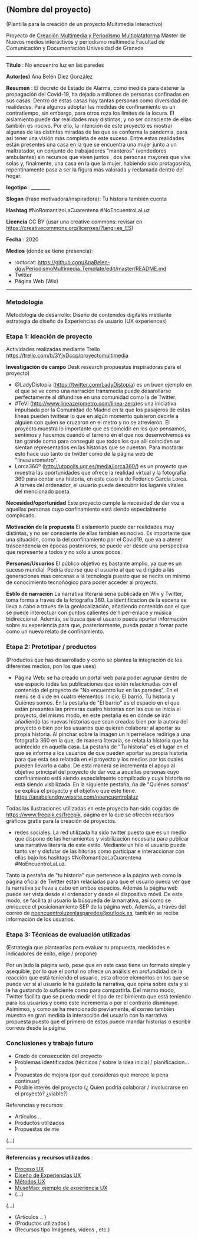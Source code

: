 ## (Nombre del proyecto)  

(Plantilla para la creación de un proyecto Multimedia Interactivo)

Proyecto de [Creación Multimedia y Periodismo Multiplataforma](https://github.com/mgea/PeriodismoMultimedia)
Master de Nuevos medios interactivos y periodismo multimedia
Facultad de Comunicación y Documentación
Univesidad de Granada  

----

**Titulo** : No encuentro luz en las paredes

**Autor(es)** Ana Belén Diez González

**Resumen** : El decreto de Estado de Alarma, como medida para detener la propagación del Covid-19, ha dejado a millones de personas confinadas en sus casas. Dentro de estas casas hay tantas personas como diversidad de realidades. Para algunos adoptar las medidas de confinamiento es un contratiempo, sin embargo, para otros roza los límites de la locura. El aislamiento puede dar realidades muy distintas, y no ser consciente de ellas también es nocivo. Por ello, la intención de este proyecto es mostrar algunas de las distintas miradas de las que se conforma la pandemia, para así tener una visión más completa de este suceso. Entre estas realidades están presentes una casa en la que se encuentra una mujer junto a un maltratador, un conjunto de trabajadores "manteros" (vendedores ambulantes) sin recursos que viven juntos , dos personas mayores que vive solas y, finalmente, una casa en la que la mujer, habiendo sido protagosnita, repentinamente pasa a ser la figura más valorada y reclamada dentro del hogar.

**logotipo** :  ________

**Slogan** (frase motivadora/inspiradora): Tu historia también cuenta

**Hashtag** #NoRomantizoLaCuarentena #NoEncuentroLaLuz

**Licencia** CC BY    (usar una creative commons: revisar en https://creativecommons.org/licenses/?lang=es_ES) 

**Fecha** : 2020

**Medios** (donde se tiene presencia): 


*  :octocat: https://github.com/AnaBelen-dgv/PeriodismoMultimedia_Template/edit/master/README.md
* Twitter 
* Página Web (Wix)



--- 

### Metodología

Metodología de desarrollo: Diseño de contenidos digitales mediante estrategia de diseño de Experiencias de usuario (UX experiences) 

### Etapa 1: Ideación de proyecto 

Actividades realizadas mediante Trello https://trello.com/b/3YjvDccp/proyectomultimedia

**Investigación de campo**   Desk research propuestas inspiradoras para el proyecto) 

* @LadyDistopia (https://twitter.com/LadyDistopia) es un buen ejemplo en el que se ve como una narración transmedia puede desarollarse perfectamente al difundirse en una comunidad como la de Twitter.
* #TeVi (http://www.lineazerometro.com/linea-zero)es una iniciativa impulsada por la Comunidad de Madrid en la que los pasajeros de estas líneas pueden twittear lo que en algún momento quisieron decirle a alguien con quien se cruzaron en el metro y no se atrevieron.
El proyecto muestra lo importante que es coincidir en los que pensamos, sentimos y hacemos cuando el terreno en el que nos desenvolvemos es tan grande como para conseguir que todos los que allí coinciden se sientan representados en las historias que se cuentan. Para mostarar esto hace uso tanto de twitter como de la página web de "lineazerometro".
* Lorca360º (http://utopolis.ugr.es/media/lorca360/) es un proyecto que muestra las oportunidades que ofrece la realidad virtual y la fotografía 360 para contar una historia, en este caso la de Federico García Lorca. A tarvés del ordenador, el usuario puede descubrir los lugares vitales del mencionado poeta.


**Necesidad/oportunidad** Este proyecto cumple la necesidad de dar voz a aquellas personas cuyo confinamiento está siendo especialmente complicado. 

**Motivación de la propuesta** El aislamiento puede dar realidades muy distintas, y no ser consciente de ellas también es nocivo. Es importante que una situación, como la del confinamiento por el Covid19, que va a atener trascendencia en épocas posteriores, se puede ver desde una perspectiva que represente a todos y no sólo a unos pocos.

**Personas/Usuarios** El público objetivo es bastante amplio, ya que es un suceso mundial. Podría decirse que el usuario al que va dirigido a las generaciones mas cercanas a la tecnología puesto que se necits un mínimo de conocimiento tecnoñógico para poder acceder al proyecto.


**Estilo de narración** La narrativa literaria sería publicada en Wix y Twitter, toma forma a través de la fotografía 360. La identificacion de la escena se lleva a cabo a través de la geolocalización, añadiendo contenido con el que se puede interectuar con puntos calientes de hiper-enlace y música bidireccional. Además, se busca que el usuario pueda aportar información sobre su experiencia para que, posteriormente, pueda pasar a fomar parte como un nuevo relato de confinamiento.



### Etapa 2: Prototipar / productos 

(Productos que has desarrollado y como se plantea la integración de los diferentes medios, pon los que uses) 

* Página Web: se ha creado un portal web para poder agrupar dentro de ese espacio todas las publicaciones que estén relacionadas con el contenido del proyecto de "No encuentro luz en las paredes". En el menú se divide en cuatro elementos: Inicio, El barrio, Tu historia y Quiénes somos. En la pestaña de "El barrio" es el espacio en el que están presentes las primeras cuatro historias con las que se inicia el proyecto, del mismo modo, en este pestaña es en dónde se irán añadiendo las nuevas historias que sean creadas bien por la autora del proyecto o bien por los usuarios que quieran colaborar al aportar su propia historia. Al pinchar sobre la imagen un hipernelace redirige a una fotografía 360 en la que, de manera literaria, se relata la historia que ha acintecido en aquella casa. La pestaña de "Tu historia" es el lugar en el que se informa a los usuarios de que pueden aportar su propia historia para que esta sea relatada en el proyecto y los medios por los cuales pueden llevarlo a cabo. De esta manera se incrementa el apoyo al objetivo principal del proyecto de dar voz a aquellas personas cuyo confinamiento está siendo especialmente complicado y cuya historia no está siendo visbilizada. En la siguiente pestaña, ña de "Quiénes somos" se explica el proyecto y el objetivo que este tiene. https://anabelendgv.wixsite.com/noencuentrolaluz

Todas las ilustraciones utilizadas en este proyecto han sido cogidas de https://www.freepik.es/freepik, página en la que se ofrecen recursos gráficos gratis para la creación de proyectos.

* redes sociales. La red utilizada ha sido twitter puesto que es un medio que dispone de las herramientas y visbilización necesaria para publicar una narrativa literaria de este estilo. Mediante un hilo el usuario puede tanto ver y disfutar de las hitorias como participar e interaccionar con ellas bajo los hashtags #NoRomantizoLaCuarentena #NoEncuentroLaLuz. 

Tanto la pestaña de "tu historia" que pertenece a la página web como la página oficial de Twitter están relaciadas para que el usuario pueda ver que la narrativa se lleva a cabo en ambos espacios. Además la página web puede ser vista desde el ordenador y desde el dispositivo móvil. De este modo, se facilita al usuario la búsqueda de la narrativa, así como se enriquece el posicionamiento SEP de la página web.
Además, a través del correo de noencuentroluzenlasparedes@outlook.es, también se recibe información de los usuarios.

### Etapa 3: Técnicas de evaluación utilizadas

(Estrategia que plantearías para evaluar tu propuesta, medidodes e indicadores de éxito, elige / propone) 

Por un lado la página web, pese que en este caso tiene un formato simple y asequible, por lo que el portal no ofrece un análisis en profundidad de la reacción que está teniendo el usuario, esta ofrece elementos en los que se puede ver si al usuario le ha gustado la narrativa, que opina sobre esta y si le ha gustando lo suficiente como para compartirla. Del mismo modo, Twitter facilita que se pueda medir el tipo de recibimiento que está teniendo para los usuarios y como este incrementa o por el contrario disminuye. Asimimos, y como se ha mencionado previamente, el correo también muestra en gran medida la interacción del usuario con la narrativa propuesta puesto que el primero de estos puede mandar historias o escribir correos desde la página.


### Conclusiones y trabajo futuro


* Grado de consecución del proyecto 
* Problemas identificados  (técnicos / sobre la idea inicial / planificacion… ) 
* Propuestas de mejora (por qué consideras que merece la pena continuar)
* Posible interés del proyecto (¿ Quien podría  colaborar / involucrarse en el proyecto? ¿viable?)


Referencias y recursos: 

* Artículos ..  
* Productos utilizados  
* Propuestas de me

(...)






----

**Referencias y recursos utilizados** :

* [Proceso UX](https://uxmastery.com/resources/process/)
* [Diseño de Experiencias UX](http://www.nosolousabilidad.com/articulos/uxd.htm) 
* [Métodos UX](https://mgea.github.io/UX-DIU-Checklist/index.html) 
* [MuseMap: ejemplo de experiencia UX](https://blog.prototypr.io/musemap-street-art-app-ux-case-study-9bec6a99823b) 
* (...) 

(...)
* (Artículos ..  )
* (Productos utilizados ) 
* (Recursos tipo Imágenes, videos , etc.) 













